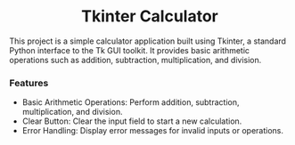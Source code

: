 <h1 align="center">Tkinter Calculator</h1>
This project is a simple calculator application built using Tkinter, a standard Python interface to the Tk GUI toolkit. It provides basic arithmetic operations such as addition, subtraction, multiplication, and division.

<h3>Features</h3>

- Basic Arithmetic Operations: Perform addition, subtraction, multiplication, and division.
- Clear Button: Clear the input field to start a new calculation.
- Error Handling: Display error messages for invalid inputs or operations.
